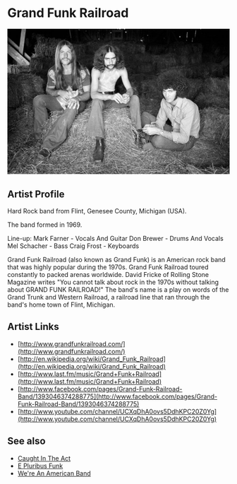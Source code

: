 # Grand Funk Railroad

![](../../assets/artists/Grand_Funk_Railroad.png)

## Artist Profile

Hard Rock band from Flint, Genesee County, Michigan (USA).

The band formed in 1969.

Line-up:
Mark Farner - Vocals And Guitar
Don Brewer - Drums And Vocals
Mel Schacher - Bass
Craig Frost - Keyboards

Grand Funk Railroad (also known as Grand Funk) is an American rock band that was highly popular during the 1970s. Grand Funk Railroad toured constantly to packed arenas worldwide. David Fricke of Rolling Stone Magazine writes "You cannot talk about rock in the 1970s without talking about GRAND FUNK RAILROAD!" The band's name is a play on words of the Grand Trunk and Western Railroad, a railroad line that ran through the band's home town of Flint, Michigan.

## Artist Links

- [http://www.grandfunkrailroad.com/](http://www.grandfunkrailroad.com/)
- [http://en.wikipedia.org/wiki/Grand_Funk_Railroad](http://en.wikipedia.org/wiki/Grand_Funk_Railroad)
- [http://www.last.fm/music/Grand+Funk+Railroad](http://www.last.fm/music/Grand+Funk+Railroad)
- [http://www.facebook.com/pages/Grand-Funk-Railroad-Band/1393046374288775](http://www.facebook.com/pages/Grand-Funk-Railroad-Band/1393046374288775)
- [http://www.youtube.com/channel/UCXqDhA0ovs5DdhKPC20Z0Yg](http://www.youtube.com/channel/UCXqDhA0ovs5DdhKPC20Z0Yg)


## See also

- [Caught In The Act](Caught_In_The_Act.md)
- [E Pluribus Funk](E_Pluribus_Funk.md)
- [We're An American Band](Were_An_American_Band.md)
